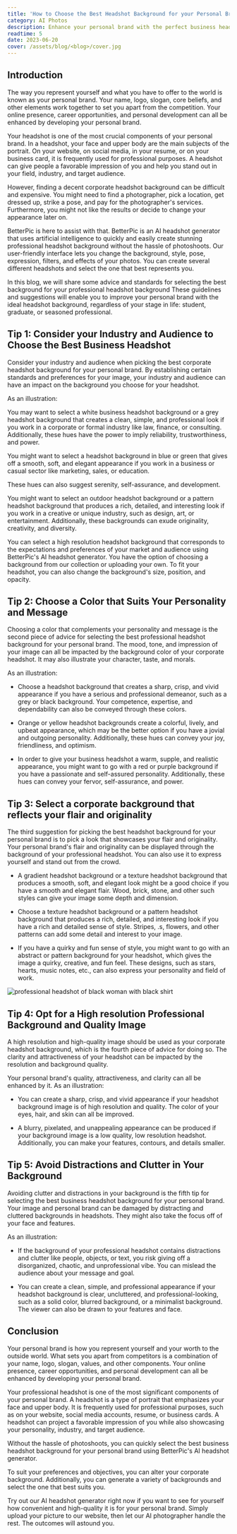 ```yaml
---
title: 'How to Choose the Best Headshot Background for your Personal Brand'
category: AI Photos
description: Enhance your personal brand with the perfect business headshot background. Use BetterPic's AI headshot generator for high-quality results without the hassle of photoshoots.
readtime: 5
date: 2023-06-20
cover: /assets/blog/<blog>/cover.jpg
---
```

## Introduction
The way you represent yourself and what you have to offer to the world is known as your personal brand. Your name, logo, slogan, core beliefs, and other elements work together to set you apart from the competition. Your online presence, career opportunities, and personal development can all be enhanced by developing your personal brand.

Your headshot is one of the most crucial components of your personal brand. In a headshot, your face and upper body are the main subjects of the portrait. On your website, on social media, in your resume, or on your business card, it is frequently used for professional purposes. A headshot can give people a favorable impression of you and help you stand out in your field, industry, and target audience.

However, finding a decent corporate headshot background can be difficult and expensive. You might need to find a photographer, pick a location, get dressed up, strike a pose, and pay for the photographer's services. Furthermore, you might not like the results or decide to change your appearance later on.

BetterPic is here to assist with that. BetterPic is an AI headshot generator that uses artificial intelligence to quickly and easily create stunning professional headshot background without the hassle of photoshoots. Our user-friendly interface lets you change the background, style, pose, expression, filters, and effects of your photos. You can create several different headshots and select the one that best represents you.

In this blog, we will share some advice and standards for selecting the best background for your professional headshot background These guidelines and suggestions will enable you to improve your personal brand with the ideal headshot background, regardless of your stage in life: student, graduate, or seasoned professional.

## Tip 1: Consider your Industry and Audience to Choose the Best Business Headshot
Consider your industry and audience when picking the best corporate headshot background for your personal brand. By establishing certain standards and preferences for your image, your industry and audience can have an impact on the background you choose for your headshot.

As an illustration:

You may want to select a white business headshot background or a grey headshot background that creates a clean, simple, and professional look if you work in a corporate or formal industry like law, finance, or consulting. Additionally, these hues have the power to imply reliability, trustworthiness, and power.

You might want to select a headshot background in blue or green that gives off a smooth, soft, and elegant appearance if you work in a business or casual sector like marketing, sales, or education.

These hues can also suggest serenity, self-assurance, and development.

You might want to select an outdoor headshot background or a pattern headshot background that produces a rich, detailed, and interesting look if you work in a creative or unique industry, such as design, art, or entertainment. Additionally, these backgrounds can exude originality, creativity, and diversity.

You can select a high resolution headshot background that corresponds to the expectations and preferences of your market and audience using BetterPic's AI headshot generator. You have the option of choosing a background from our collection or uploading your own. To fit your headshot, you can also change the background's size, position, and opacity.

## Tip 2: Choose a Color that Suits Your Personality and Message
Choosing a color that complements your personality and message is the second piece of advice for selecting the best professional headshot background for your personal brand. The mood, tone, and impression of your image can all be impacted by the background color of your corporate headshot. It may also illustrate your character, taste, and morals.

As an illustration:

- Choose a headshot background that creates a sharp, crisp, and vivid appearance if you have a serious and professional demeanor, such as a grey or black background. Your competence, expertise, and dependability can also be conveyed through these colors.

- Orange or yellow headshot backgrounds create a colorful, lively, and upbeat appearance, which may be the better option if you have a jovial and outgoing personality. Additionally, these hues can convey your joy, friendliness, and optimism.

- In order to give your business headshot a warm, supple, and realistic appearance, you might want to go with a red or purple background if you have a passionate and self-assured personality. Additionally, these hues can convey your fervor, self-assurance, and power.

## Tip 3: Select a corporate background that reflects your flair and originality
The third suggestion for picking the best headshot background for your personal brand is to pick a look that showcases your flair and originality. Your personal brand's flair and originality can be displayed through the background of your professional headshot. You can also use it to express yourself and stand out from the crowd.

- A gradient headshot background or a texture headshot background that produces a smooth, soft, and elegant look might be a good choice if you have a smooth and elegant flair. Wood, brick, stone, and other such styles can give your image some depth and dimension.

- Choose a texture headshot background or a pattern headshot background that produces a rich, detailed, and interesting look if you have a rich and detailed sense of style. Stripes, .s, flowers, and other patterns can add some detail and interest to your image.

- If you have a quirky and fun sense of style, you might want to go with an abstract or pattern background for your headshot, which gives the image a quirky, creative, and fun feel. These designs, such as stars, hearts, music notes, etc., can also express your personality and field of work.

![professional headshot of black woman with black shirt](https://www.betterpic.io/_vercel/image?url=/assets/blog/media/model-examples-1/betterpic-generated-headshot-266.jpg&w=768&q=70)

## Tip 4: Opt for a High resolution Professional Background and Quality Image
A high resolution and high-quality image should be used as your corporate headshot background, which is the fourth piece of advice for doing so. The clarity and attractiveness of your headshot can be impacted by the resolution and background quality.

Your personal brand's quality, attractiveness, and clarity can all be enhanced by it. As an illustration:

- You can create a sharp, crisp, and vivid appearance if your headshot background image is of high resolution and quality. The color of your eyes, hair, and skin can all be improved.

- A blurry, pixelated, and unappealing appearance can be produced if your background image is a low quality, low resolution headshot. Additionally, you can make your features, contours, and details smaller.

## Tip 5: Avoid Distractions and Clutter in Your Background
Avoiding clutter and distractions in your background is the fifth tip for selecting the best business headshot background for your personal brand. Your image and personal brand can be damaged by distracting and cluttered backgrounds in headshots. They might also take the focus off of your face and features.

As an illustration:

- If the background of your professional headshot contains distractions and clutter like people, objects, or text, you risk giving off a disorganized, chaotic, and unprofessional vibe. You can mislead the audience about your message and goal.

- You can create a clean, simple, and professional appearance if your headshot background is clear, uncluttered, and professional-looking, such as a solid color, blurred background, or a minimalist background. The viewer can also be drawn to your features and face.

## Conclusion
Your personal brand is how you represent yourself and your worth to the outside world. What sets you apart from competitors is a combination of your name, logo, slogan, values, and other components. Your online presence, career opportunities, and personal development can all be enhanced by developing your personal brand.

Your professional headshot is one of the most significant components of your personal brand. A headshot is a type of portrait that emphasizes your face and upper body. It is frequently used for professional purposes, such as on your website, social media accounts, resume, or business cards. A headshot can project a favorable impression of you while also showcasing your personality, industry, and target audience.

Without the hassle of photoshoots, you can quickly select the best business headshot background for your personal brand using BetterPic's AI headshot generator.

To suit your preferences and objectives, you can alter your corporate background.
Additionally, you can generate a variety of backgrounds and select the one that best suits you.

Try out our AI headshot generator right now if you want to see for yourself how convenient and high-quality it is for your personal brand. Simply upload your picture to our website, then let our AI photographer handle the rest. The outcomes will astound you.
